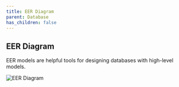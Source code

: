 ```yaml
---
title: EER Diagram
parent: Database
has_children: false
---
```


## EER Diagram
EER models are helpful tools for designing databases with high-level models.

![EER Diagram](../images/final-assignment/Table-Diagrams.PNG)